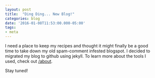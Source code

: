 ```yaml
---
layout: post
title:  "Ding Ding... New Blog!"
categories: blog
date: '2016-01-08T11:53:00.000-05:00'
tags:
- meta
---
```

I need a place to keep my recipes and thought it might finally be a good time to take down my old spam-comment infested blogspot.  I decided to migrated my blog to github using jekyll.  To learn more about the tools I used, check out [/about](/about).

Stay tuned!
